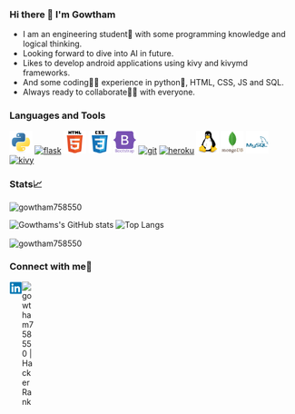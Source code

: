 ### Hi there 👋 I'm Gowtham

* I am an engineering student👻 with some programming knowledge and logical thinking. 
* Looking forward to dive into AI in future. 
* Likes to develop android applications using kivy and kivymd frameworks. 
* And some coding👨‍💻 experience in python🐍, HTML, CSS, JS and SQL.
* Always ready to collaborate👯‍♂️ with everyone. 

### Languages and Tools
<p align="left">
  <a href="https://www.python.org" target="_blank"><img src="https://raw.githubusercontent.com/devicons/devicon/master/icons/python/python-original.svg" alt="python" width="40" height="40"/></a>
  <a href="https://flask.palletsprojects.com/" target="_blank"> <img src="https://www.vectorlogo.zone/logos/pocoo_flask/pocoo_flask-icon.svg" alt="flask" width="40" height="40"/></a>
  <a href="https://www.w3.org/html/" target="_blank"><img src="https://raw.githubusercontent.com/devicons/devicon/master/icons/html5/html5-original-wordmark.svg" alt="html5" width="40" height="40"/></a>
  <a href="https://www.w3schools.com/css/" target="_blank"><img src="https://raw.githubusercontent.com/devicons/devicon/master/icons/css3/css3-original-wordmark.svg" alt="css3" width="40" height="40"/></a>
  <a href="https://getbootstrap.com" target="_blank"><img src="https://raw.githubusercontent.com/devicons/devicon/master/icons/bootstrap/bootstrap-plain-wordmark.svg" alt="bootstrap" width="40" height="40"/></a>
  <a href="https://git-scm.com/" target="_blank"><img src="https://www.vectorlogo.zone/logos/git-scm/git-scm-icon.svg" alt="git" width="40" height="40"/></a>
  <a href="https://heroku.com" target="_blank"><img src="https://www.vectorlogo.zone/logos/heroku/heroku-icon.svg" alt="heroku" width="40" height="40"/></a>
  <a href="https://www.linux.org/" target="_blank"><img src="https://raw.githubusercontent.com/devicons/devicon/master/icons/linux/linux-original.svg" alt="linux" width="40" height="40"/></a>
  <a href="https://www.mongodb.com/" target="_blank"><img src="https://raw.githubusercontent.com/devicons/devicon/master/icons/mongodb/mongodb-original-wordmark.svg" alt="mongodb" width="40" height="40"/></a>
  <a href="https://www.mysql.com/" target="_blank"><img src="https://raw.githubusercontent.com/devicons/devicon/master/icons/mysql/mysql-plain-wordmark.svg" alt="bootstrap" width="40" height="40"/></a>
  <a href="" target="_blank"><img src="https://kivy.org/logos/kivy-logo-black-64.png" alt="kivy" width="40" height="40"/></a>
</p>

### Stats📈
<img src="https://komarev.com/ghpvc/?username=gowtham758550&label=Profile%20views&color=0e75b6&style=flat" alt="gowtham758550" />

![Gowthams's GitHub stats](https://github-readme-stats.vercel.app/api?username=gowtham758550&count_private=true&show_icons=true)
![Top Langs](https://github-readme-stats.vercel.app/api/top-langs/?username=gowtham758550&layout=compact&hide=html)

<p><img align="center" src="https://github-readme-streak-stats.herokuapp.com/?user=gowtham758550&" alt="gowtham758550" /></p>



### Connect with me🤝
[<img align="left" alt="gowtham758550 | LinkedIn" width="22px" src="https://raw.githubusercontent.com/devicons/devicon/master/icons/linkedin/linkedin-original.svg" />](https://www.linkedin.com/in/gowtham-s-516433182)
[<img align="left" alt="gowtham758550 | HackerRank" width="22px" src="https://cdn.jsdelivr.net/npm/simple-icons@v3/icons/hackerrank.svg" />](https://www.hackerrank.com/gowtham758550)
<br>


